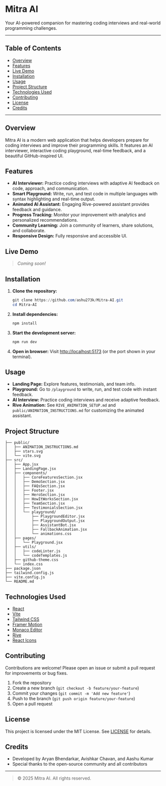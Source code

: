 # Mitra AI

Your AI-powered companion for mastering coding interviews and real-world programming challenges.

---

## Table of Contents
- [Overview](#overview)
- [Features](#features)
- [Live Demo](#live-demo)
- [Installation](#installation)
- [Usage](#usage)
- [Project Structure](#project-structure)
- [Technologies Used](#technologies-used)
- [Contributing](#contributing)
- [License](#license)
- [Credits](#credits)

---

## Overview
Mitra AI is a modern web application that helps developers prepare for coding interviews and improve their programming skills. It features an AI interviewer, interactive coding playground, real-time feedback, and a beautiful GitHub-inspired UI.

## Features
- **AI Interviewer:** Practice coding interviews with adaptive AI feedback on code, approach, and communication.
- **Smart Playground:** Write, run, and test code in multiple languages with syntax highlighting and real-time output.
- **Animated AI Assistant:** Engaging Rive-powered assistant provides feedback and guidance.
- **Progress Tracking:** Monitor your improvement with analytics and personalized recommendations.
- **Community Learning:** Join a community of learners, share solutions, and collaborate.
- **Responsive Design:** Fully responsive and accessible UI.

## Live Demo
> _Coming soon!_

## Installation
1. **Clone the repository:**
   ```powershell
   git clone https://github.com/ashu273k/Mitra-AI.git
   cd Mitra-AI
   ```
2. **Install dependencies:**
   ```powershell
   npm install
   ```
3. **Start the development server:**
   ```powershell
   npm run dev
   ```
4. **Open in browser:**
   Visit [http://localhost:5173](http://localhost:5173) (or the port shown in your terminal).

## Usage
- **Landing Page:** Explore features, testimonials, and team info.
- **Playground:** Go to `/playground` to write, run, and test code with instant feedback.
- **AI Interview:** Practice coding interviews and receive adaptive feedback.
- **Rive Animation:** See `RIVE_ANIMATION_SETUP.md` and `public/ANIMATION_INSTRUCTIONS.md` for customizing the animated assistant.

## Project Structure
```
├── public/
│   ├── ANIMATION_INSTRUCTIONS.md
│   ├── stars.svg
│   └── vite.svg
├── src/
│   ├── App.jsx
│   ├── LandingPage.jsx
│   ├── components/
│   │   ├── CoreFeaturesSection.jsx
│   │   ├── DemoSection.jsx
│   │   ├── FAQsSection.jsx
│   │   ├── Footer.jsx
│   │   ├── HeroSection.jsx
│   │   ├── HowItWorksSection.jsx
│   │   ├── TeamSection.jsx
│   │   ├── TestimonialsSection.jsx
│   │   └── playground/
│   │       ├── PlaygroundEditor.jsx
│   │       ├── PlaygroundOutput.jsx
│   │       ├── AssistantBot.jsx
│   │       ├── FallbackAnimation.jsx
│   │       └── animations.css
│   ├── pages/
│   │   └── Playground.jsx
│   ├── utils/
│   │   ├── codeLinter.js
│   │   └── codeTemplates.js
│   ├── github-theme.css
│   └── index.css
├── package.json
├── tailwind.config.js
├── vite.config.js
└── README.md
```

## Technologies Used
- [React](https://react.dev/)
- [Vite](https://vitejs.dev/)
- [Tailwind CSS](https://tailwindcss.com/)
- [Framer Motion](https://www.framer.com/motion/)
- [Monaco Editor](https://microsoft.github.io/monaco-editor/)
- [Rive](https://rive.app/)
- [React Icons](https://react-icons.github.io/react-icons/)

## Contributing
Contributions are welcome! Please open an issue or submit a pull request for improvements or bug fixes.

1. Fork the repository
2. Create a new branch (`git checkout -b feature/your-feature`)
3. Commit your changes (`git commit -m 'Add new feature'`)
4. Push to the branch (`git push origin feature/your-feature`)
5. Open a pull request

## License
This project is licensed under the MIT License. See [LICENSE](LICENSE) for details.

## Credits
- Developed by Aryan Bhendarkar, Avishkar Chavan, and Aashu Kumar
- Special thanks to the open-source community and all contributors

---

> © 2025 Mitra AI. All rights reserved.
